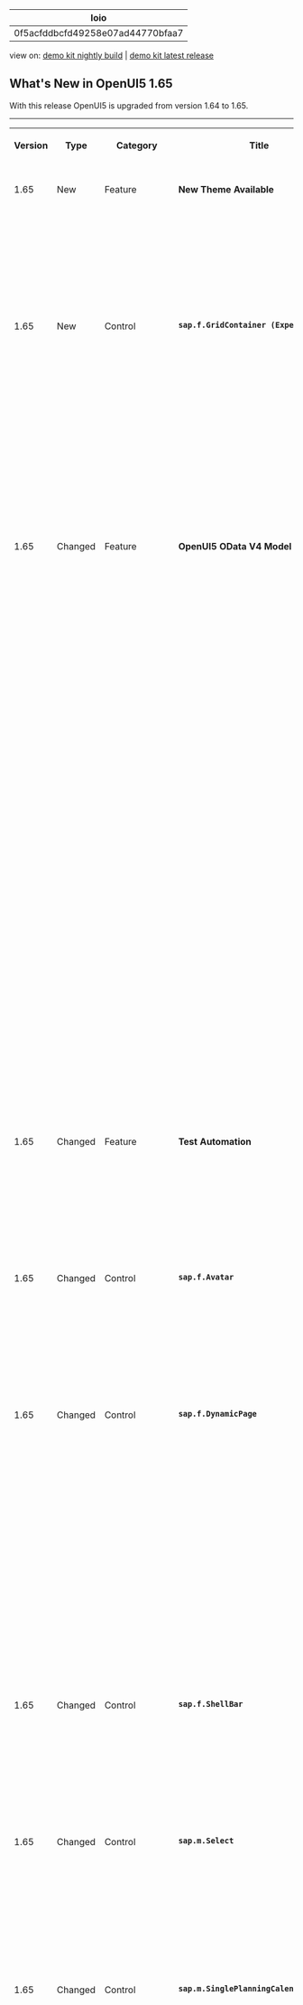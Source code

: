 <!-- loio0f5acfddbcfd49258e07ad44770bfaa7 -->

| loio |
| -----|
| 0f5acfddbcfd49258e07ad44770bfaa7 |

<div id="loio">

view on: [demo kit nightly build](https://sdk.openui5.org/nightly/#/topic/0f5acfddbcfd49258e07ad44770bfaa7) | [demo kit latest release](https://sdk.openui5.org/topic/0f5acfddbcfd49258e07ad44770bfaa7)</div>

## What's New in OpenUI5 1.65

With this release OpenUI5 is upgraded from version 1.64 to 1.65.

****


<table>
<tr>
<th valign="top">

Version



</th>
<th valign="top">

Type



</th>
<th valign="top">

Category



</th>
<th valign="top">

Title



</th>
<th valign="top">

Description



</th>
<th valign="top">

Action



</th>
<th valign="top">

Available as of



</th>
</tr>
<tr>
<td valign="top">

1.65 



</td>
<td valign="top">

New 



</td>
<td valign="top">

Feature 



</td>
<td valign="top">

**New Theme Available** 



</td>
<td valign="top">

**New Theme Available**

A new theme with *SAP Quartz Light* as the default appearance \(theme ID `sap_fiori_3`\) has been introduced. The theme is provided as an additional theme in OpenUI5.

For more information, see [Supported Combinations of Themes and Libraries](Supported_Combinations_of_Themes_and_Libraries_38ff8c2.md).

<sub>New•Feature•Info Only•1.65</sub>



</td>
<td valign="top">

Info Only



</td>
<td valign="top">

2019-04-25



</td>
</tr>
<tr>
<td valign="top">

1.65 



</td>
<td valign="top">

New 



</td>
<td valign="top">

Control 



</td>
<td valign="top">

**`sap.f.GridContainer (Experimental)`** 



</td>
<td valign="top">

**`sap.f.GridContainer (Experimental)`**

The new `GridContainer` control allows you to align tiles, cards, and other controls in configuration, such as an overview page. It relies on a regular grid mesh constructed of rows with the same height and columns with the same width. Each item can be configured to span a different number of rows and columns inside that mesh. `GridContainer` automatically calculates how many rows an item needs, based on the height of the item.

![](images/loio2916482f87df4b91afabd81d6070fc78_HiRes.png)

For more information, see [sap.f.GridContainer](sap_f_GridContainer_cca5ee5.md), the [API Reference](https://sdk.openui5.org/api/sap.f.GridContainer), and the [Sample](https://sdk.openui5.org/entity/sap.f.GridContainer/sample/sap.f.sample.GridContainer).

<sub>New•Control•Info Only•1.65</sub>



</td>
<td valign="top">

Info Only 



</td>
<td valign="top">

2019-04-25



</td>
</tr>
<tr>
<td valign="top">

1.65 



</td>
<td valign="top">

Changed 



</td>
<td valign="top">

Feature 



</td>
<td valign="top">

**OpenUI5 OData V4 Model** 



</td>
<td valign="top">

**OpenUI5 OData V4 Model**

The new version of the OpenUI5 OData V4 model introduces the following features:

-   You can now create more than one transient entity in a list binding without refreshing the list binding, see `sap.ui.model.odata.v4.ODataListBinding` in the API Reference.

-   `$count` reflects the number of records shown in the table. Duplicates are avoided by filtering out created and persisted records using system query option `$filter`.

-   You can use `@$ui5.context.isTransient` in expression bindings to find out whether context is transient, see It is now ensured that created and persisted records are shown only once in the list, and that `sap.ui.model.odata.v4.Context.isTransient` in the API Reference.


> ### Restriction:  
> Due to the limited feature scope of this version of the OpenUI5 OData V4 model, check that all required features are in place before developing applications. Check the detailed documentation of the features, as certain parts of a feature may be missing. While we aim to be compatible with existing controls, some controls might not work due to small incompatibilities compared to `sap.ui.model.odata.(v2.)ODataModel`, or due to missing features in the model \(such as tree binding\). This also applies to controls such as `TreeTable` and `AnalyticalTable`, which are not supported together with the OpenUI5 OData V4 model. The interface for applications has been changed for easier and more efficient use of the model. For a summary of these changes, see [Changes Compared to OData V2 Model](Changes_Compared_to_OData_V2_Model_abd4d7c.md).

For more information, see [OData V4 Model](OData_V4_Model_5de13cf.md), the [API Reference](https://sdk.openui5.org/api/sap.ui.model.odata.v4), and the [Samples](https://sdk.openui5.org/entity/sap.ui.model.odata.v4.ODataModel).

<sub>Changed•Feature•Info Only•1.65</sub>



</td>
<td valign="top">

Info Only 



</td>
<td valign="top">

2019-04-25



</td>
</tr>
<tr>
<td valign="top">

1.65 



</td>
<td valign="top">

Changed 



</td>
<td valign="top">

Feature 



</td>
<td valign="top">

**Test Automation** 



</td>
<td valign="top">

**Test Automation**

The setup for Karma-based test automation has been improved significantly: The corresponding plugin has been completely reworked and renamed to `karma-ui5`.

For more information, see [Installing Karma for Automated Testing](Test_Automation_ae44824.md#loioa182676ed3714bd5b4f011eb29076f6c) and [karma-ui5 on Github](https://github.com/SAP/karma-ui5).

<sub>Changed•Feature•Info Only•1.65</sub>



</td>
<td valign="top">

Info Only 



</td>
<td valign="top">

2019-04-25



</td>
</tr>
<tr>
<td valign="top">

1.65 



</td>
<td valign="top">

Changed 



</td>
<td valign="top">

Control 



</td>
<td valign="top">

**`sap.f.Avatar`** 



</td>
<td valign="top">

**`sap.f.Avatar`**

With the new `fallbackIcon` property, you can define a fallback icon to be displayed if the image `src` is incorrect and no `initials` are set. If `fallbackIcon` is not set, a default fallback icon is displayed depending on the value of the `displayShape` property.For more information, see the [API Reference](https://sdk.openui5.org/api/sap.f.Avatar) and the [Sample](https://sdk.openui5.org/entity/sap.f.Avatar/sample/sap.f.sample.Avatar).

<sub>Changed•ControlControl•Info Only•1.65</sub>



</td>
<td valign="top">

Info Only 



</td>
<td valign="top">

2019-04-25



</td>
</tr>
<tr>
<td valign="top">

1.65 



</td>
<td valign="top">

Changed 



</td>
<td valign="top">

Control 



</td>
<td valign="top">

**`sap.f.DynamicPage`** 



</td>
<td valign="top">

**`sap.f.DynamicPage`**

-   We have implemented a new sticky subheader in the `DynamicPage` control. It is positioned below the `DynamicPageHeader` and is always visible \(sticks to the `DynamicPageTitle` when the header is collapsed\). You can implement the subheader with the new `stickySubheader` association, which accepts controls that implement the `sap.f.IDynamicPageStickyContent` interface.For more information, see the [API Reference](https://sdk.openui5.org/api/sap.f.DynamicPage) and the [Sample](https://sdk.openui5.org/entity/sap.f.DynamicPage/sample/sap.f.sample.DynamicPageWithStickySubheader).

-   We have improved the visual design of the content set in the `snappedContent` and `expandedContent` aggregations of `sap.f.DynamicPageTitle`. The width of the content set in these aggregations and the `heading` aggregation are no longer dependent.For more information, see the [Sample](https://sdk.openui5.org/entity/sap.f.DynamicPage/sample/sap.f.sample.DynamicPageFreeStyle).


<sub>Changed•Control•Info Only•1.65</sub>



</td>
<td valign="top">

Info Only 



</td>
<td valign="top">

2019-04-25



</td>
</tr>
<tr>
<td valign="top">

1.65 



</td>
<td valign="top">

Changed 



</td>
<td valign="top">

Control 



</td>
<td valign="top">

**`sap.f.ShellBar`** 



</td>
<td valign="top">

**`sap.f.ShellBar`**

The control is no longer experimental. To comply with the latest UX guidelines, its child controls have a predefined semantic order and are displayed in their cozy content density mode with dark visual design.For more information, see the [API Reference](https://sdk.openui5.org/api/sap.f.ShellBar) and the [Sample](https://sdk.openui5.org/entity/sap.f.ShellBar/sample/sap.f.sample.ShellBar).

<sub>Changed•Control•Info Only•1.65</sub>



</td>
<td valign="top">

Info Only 



</td>
<td valign="top">

2019-04-25



</td>
</tr>
<tr>
<td valign="top">

1.65 



</td>
<td valign="top">

Changed 



</td>
<td valign="top">

Control 



</td>
<td valign="top">

**`sap.m.Select`** 



</td>
<td valign="top">

**`sap.m.Select`**

We have improved the `sap.m.Select` control to display the text set in the `valueStateText` property on multiple lines when the dropdown list is opened. The implementation ensures that the value state text is displayed even though it is longer than the width of the `sap.m.Select` container.For more information, see the [API Reference](https://sdk.openui5.org/api/sap.m.Select) and the [Sample](https://sdk.openui5.org/entity/sap.m.Select/sample/sap.m.sample.SelectValueState).

<sub>Changed•Control•Info Only•1.65</sub>



</td>
<td valign="top">

Info Only 



</td>
<td valign="top">

2019-04-25



</td>
</tr>
<tr>
<td valign="top">

1.65 



</td>
<td valign="top">

Changed 



</td>
<td valign="top">

Control 



</td>
<td valign="top">

**`sap.m.SinglePlanningCalendar`** 



</td>
<td valign="top">

**`sap.m.SinglePlanningCalendar`**

-   You can now change the start and end date of appointments by selecting and dragging their top or bottom end and dropping it on the desired time interval. Use the new `enableAppointmentsResize` property to enable the feature.

-   You can now create appointments by clicking and dragging. Select a start \(or end\) time interval in an empty cell, start dragging up \(or down\) over the time intervals to determine the desired time interval. Use the new `enableAppointmentsCreate` property to enable the feature.

-   We have improved the visual design of appointments that are shorter than 30 minutes. The color bar at the left border of appointments now has variable height to represent the time interval accurately. For appointments that are 30 minutes or longer, it fills 100% of the height.

-   You can now focus on individual cells in the `SinglePlanningCalendar` and navigate between them using the keyboard. When pressing the [Space\] or [Enter\] key on a focused cell, the new `cellPress` event is fired, which can be used for creating an appointment.

-   We have improved the visual design of the control by adding a shadow effect below the sticky header so that it is easier for the user to recognize the line between the fixed header and the scrollable content.


For more information, see the [API Reference](https://sdk.openui5.org/api/sap.m.SinglePlanningCalendar) and the [Samples](https://sdk.openui5.org/entity/sap.m.SinglePlanningCalendar).

<sub>Changed•Control•Info Only•1.65</sub>



</td>
<td valign="top">

Info Only 



</td>
<td valign="top">

2019-04-25



</td>
</tr>
<tr>
<td valign="top">

1.65 



</td>
<td valign="top">

Changed 



</td>
<td valign="top">

Control 



</td>
<td valign="top">

**`sap.m.ToolbarSeparator`** 



</td>
<td valign="top">

**`sap.m.ToolbarSeparator`**

We have enabled the control to move to the overflow area of `sap.m.OverflowToolbar` where it changes its layout from vertical to horizontal. If the control happens to be the first or the last item of the overflow area, it is not displayed.For more information, see the [Sample](https://sdk.openui5.org/entity/sap.m.OverflowToolbar/sample/sap.m.sample.OverflowToolbarSimple).

<sub>Changed•Control•Info Only•1.65</sub>



</td>
<td valign="top">

Info Only 



</td>
<td valign="top">

2019-04-25



</td>
</tr>
<tr>
<td valign="top">

1.65 



</td>
<td valign="top">

Changed 



</td>
<td valign="top">

Control 



</td>
<td valign="top">

**`sap.ui.core.hyphenation.Hyphenation`** 



</td>
<td valign="top">

**`sap.ui.core.hyphenation.Hyphenation`**

We have changed the `leftmin` and `rightmin` properties for all languages, with the default value of 3 characters. `leftmin` defines the minimum of characters to remain on the previous line, and `rightmin` defines the minimum of characters to move to the new line.For more information, see [Hyphenation for Text Controls](Hyphenation_for_Text_Controls_6322164.md) and the [API Reference](https://sdk.openui5.org/api/sap.ui.core.hyphenation.Hyphenation). 

<sub>Changed•Control•Info Only•1.65</sub>



</td>
<td valign="top">

Info Only 



</td>
<td valign="top">

2019-04-25



</td>
</tr>
<tr>
<td valign="top">

1.65 



</td>
<td valign="top">

Changed 



</td>
<td valign="top">

Control 



</td>
<td valign="top">

**`sap.ui.integration.widgets.Card`** 



</td>
<td valign="top">

**`sap.ui.integration.widgets.Card`**

-   We have introduced a new `Table` card type, that displays a set of items in a table format. Table cards use the responsive UI5 control `sap.m.Table`.

-   We have introduced a new experimental card type - `Component` card. It is used to display multiple controls. The `Component` card is used as a custom approach for use cases that do not fit in other card types and structures. The content area of the unstructured content card can be moved to the top.

    > ### Note:  
    > In contrast to the other integration card types, the structure and behavior of the `Component` card are custom-definable and follow the established OpenUI5 Component model. For more information, see [Components](Components_958ead5.md).


For more information, see [Cards](Cards_5b46b03.md), the [API Reference](https://sdk.openui5.org//#/api/sap.ui.integration.widgets.Card), and the [Samples](https://sdk.openui5.org/entity/sap.ui.integration.widgets.Card).

<sub>Changed•Control•Info Only•1.65</sub>



</td>
<td valign="top">

Info Only 



</td>
<td valign="top">

2019-04-25



</td>
</tr>
<tr>
<td valign="top">

1.65 



</td>
<td valign="top">

Changed 



</td>
<td valign="top">

Control 



</td>
<td valign="top">

**`sap.uxap.ObjectPageHeader`** 



</td>
<td valign="top">

**`sap.uxap.ObjectPageHeader`**

-   We have improved the visual appearance of the image placed in `ObjectPageHeader` to be identical with the styling of the `sap.f.Avatar` control.For more information, see the [Sample](https://sdk.openui5.org/entity/sap.uxap.ObjectPageLayout/sample/sap.uxap.sample.ObjectPageDynamicHeader).

-   When the user presses an action from the overflow area, a dialog should open and the action sheet should close. To notify the app developer that the action is in the overflow area, we now pass an additional `bInOverflow` parameter along with the `press` event of the control set in the `actions` aggregation of the `sap.uxap.ObjectPageHeader`.For more information, see the [API Reference](https://sdk.openui5.org/api/sap.uxap.ObjectPageHeader).

<sub>Changed•Control•Info Only•1.65</sub>



</td>
<td valign="top">

Info Only 



</td>
<td valign="top">

2019-04-25



</td>
</tr>
<tr>
<td valign="top">

1.65 



</td>
<td valign="top">

New 



</td>
<td valign="top">

User Documentation 



</td>
<td valign="top">

**New openSAP Course: Evolved Web Apps with SAPUI5** 



</td>
<td valign="top">

**New openSAP Course: Evolved Web Apps with SAPUI5**

We have launched a new openSAP course on how to develop professional web apps with UI5. Key highlights:

-   Evolved best practices and recommendations for app developers
-   New UI5 innovations \(drag and drop, OData V4, XML composites\)
-   Developer productivity tools and features in SAP Web IDE
-   Optimizing apps with the UI5 Tooling
-   Configuring apps for SAP Fiori elements and SAP Fiori launchpad
-   Adapting apps with SAPUI5 flexibility

The key concepts shown in this course apply to both, SAPUI5 and OpenUI5. The course is aimed at intermediate to advanced developers but is also suitable for ambitious UI5 beginners. Participation is free of charge.

For more information and to enroll, see [https://open.sap.com/courses/ui52](https://open.sap.com/courses/ui52).

![](images/loio56cac78b078f4cf3ada1fc92a9430182_LowRes.png)

<sub>New•User Documentation•Info Only•1.65</sub>



</td>
<td valign="top">

Info Only 



</td>
<td valign="top">

2019-04-25



</td>
</tr>
<tr>
<td valign="top">

1.65 



</td>
<td valign="top">

Changed 



</td>
<td valign="top">

Feature 



</td>
<td valign="top">

**Demo Kit Search** 



</td>
<td valign="top">

**Demo Kit Search**

We have improved the global search capabilities in the Demo Kit app by migrating to a client-side search based on Elasticlunr.js.

![](images/loio36a8538c55c3402b9c7adef4df7cba2c_HiRes.png)

<sub>Changed•Feature•Info Only•1.65</sub>



</td>
<td valign="top">

Info Only 



</td>
<td valign="top">

2019-04-25



</td>
</tr>
</table>

**Parent topic:**[Previous Versions](Previous_Versions_6660a59.md "")

**Related Information**  


[What's New in OpenUI5 1.115](What_s_New_in_OpenUI5_1_115_409fde8.md "With this release OpenUI5 is upgraded from version 1.114 to 1.115.")

[What's New in OpenUI5 1.114](What_s_New_in_OpenUI5_1_114_890fce1.md "With this release OpenUI5 is upgraded from version 1.113 to 1.114.")

[What's New in OpenUI5 1.113](What_s_New_in_OpenUI5_1_113_a9553fe.md "With this release OpenUI5 is upgraded from version 1.112 to 1.113.")

[What's New in OpenUI5 1.112](What_s_New_in_OpenUI5_1_112_34afc69.md "With this release OpenUI5 is upgraded from version 1.111 to 1.112.")

[What's New in OpenUI5 1.111](What_s_New_in_OpenUI5_1_111_7a67837.md "With this release OpenUI5 is upgraded from version 1.110 to 1.111.")

[What's New in OpenUI5 1.110](What_s_New_in_OpenUI5_1_110_71a855c.md "With this release OpenUI5 is upgraded from version 1.109 to 1.110.")

[What's New in OpenUI5 1.109](What_s_New_in_OpenUI5_1_109_3264bd2.md "With this release OpenUI5 is upgraded from version 1.108 to 1.109.")

[What's New in OpenUI5 1.108](What_s_New_in_OpenUI5_1_108_66e33f0.md "With this release OpenUI5 is upgraded from version 1.107 to 1.108.")

[What's New in OpenUI5 1.107](What_s_New_in_OpenUI5_1_107_d4ff916.md "With this release OpenUI5 is upgraded from version 1.106 to 1.107.")

[What's New in OpenUI5 1.106](What_s_New_in_OpenUI5_1_106_5b497b0.md "With this release OpenUI5 is upgraded from version 1.105 to 1.106.")

[What's New in OpenUI5 1.105](What_s_New_in_OpenUI5_1_105_4d6c00e.md "With this release OpenUI5 is upgraded from version 1.104 to 1.105.")

[What's New in OpenUI5 1.104](What_s_New_in_OpenUI5_1_104_69e567c.md "With this release OpenUI5 is upgraded from version 1.103 to 1.104.")

[What's New in OpenUI5 1.103](What_s_New_in_OpenUI5_1_103_0e98c76.md "With this release OpenUI5 is upgraded from version 1.102 to 1.103.")

[What's New in OpenUI5 1.102](What_s_New_in_OpenUI5_1_102_f038c99.md "With this release OpenUI5 is upgraded from version 1.101 to 1.102.")

[What's New in OpenUI5 1.101](What_s_New_in_OpenUI5_1_101_7733b00.md "With this release OpenUI5 is upgraded from version 1.100 to 1.101.")

[What's New in OpenUI5 1.100](What_s_New_in_OpenUI5_1_100_27dec1d.md "With this release OpenUI5 is upgraded from version 1.99 to 1.100.")

[What's New in OpenUI5 1.99](What_s_New_in_OpenUI5_1_99_4f35848.md "With this release OpenUI5 is upgraded from version 1.98 to 1.99.")

[What's New in OpenUI5 1.98](What_s_New_in_OpenUI5_1_98_d9f16f2.md "With this release OpenUI5 is upgraded from version 1.97 to 1.98.")

[What's New in OpenUI5 1.97](What_s_New_in_OpenUI5_1_97_fa0e282.md "With this release OpenUI5 is upgraded from version 1.96 to 1.97.")

[What's New in OpenUI5 1.96](What_s_New_in_OpenUI5_1_96_7a9269f.md "With this release OpenUI5 is upgraded from version 1.95 to 1.96.")

[What's New in OpenUI5 1.95](What_s_New_in_OpenUI5_1_95_a1aea67.md "With this release OpenUI5 is upgraded from version 1.94 to 1.95.")

[What's New in OpenUI5 1.94](What_s_New_in_OpenUI5_1_94_c40f1e6.md "With this release OpenUI5 is upgraded from version 1.93 to 1.94.")

[What's New in OpenUI5 1.93](What_s_New_in_OpenUI5_1_93_f273340.md "With this release OpenUI5 is upgraded from version 1.92 to 1.93.")

[What's New in OpenUI5 1.92](What_s_New_in_OpenUI5_1_92_1ef345d.md "With this release OpenUI5 is upgraded from version 1.91 to 1.92.")

[What's New in OpenUI5 1.91](What_s_New_in_OpenUI5_1_91_0a2bd79.md "With this release OpenUI5 is upgraded from version 1.90 to 1.91.")

[What's New in OpenUI5 1.90](What_s_New_in_OpenUI5_1_90_91c10c2.md "With this release OpenUI5 is upgraded from version 1.89 to 1.90.")

[What's New in OpenUI5 1.89](What_s_New_in_OpenUI5_1_89_e56cddc.md "With this release OpenUI5 is upgraded from version 1.88 to 1.89.")

[What's New in OpenUI5 1.88](What_s_New_in_OpenUI5_1_88_e15a206.md "With this release OpenUI5 is upgraded from version 1.87 to 1.88.")

[What's New in OpenUI5 1.87](What_s_New_in_OpenUI5_1_87_b506da7.md "With this release OpenUI5 is upgraded from version 1.86 to 1.87.")

[What's New in OpenUI5 1.86](What_s_New_in_OpenUI5_1_86_4c1c959.md "With this release OpenUI5 is upgraded from version 1.85 to 1.86.")

[What's New in OpenUI5 1.85](What_s_New_in_OpenUI5_1_85_1d18eb5.md "With this release OpenUI5 is upgraded from version 1.84 to 1.85.")

[What's New in OpenUI5 1.84](What_s_New_in_OpenUI5_1_84_dc76640.md "With this release OpenUI5 is upgraded from version 1.82 to 1.84.")

[What's New in OpenUI5 1.82](What_s_New_in_OpenUI5_1_82_3a8dd13.md "With this release OpenUI5 is upgraded from version 1.81 to 1.82.")

[What's New in OpenUI5 1.81](What_s_New_in_OpenUI5_1_81_f5e2a21.md "With this release OpenUI5 is upgraded from version 1.80 to 1.81.")

[What's New in OpenUI5 1.80](What_s_New_in_OpenUI5_1_80_8cee506.md "With this release OpenUI5 is upgraded from version 1.79 to 1.80.")

[What's New in OpenUI5 1.79](What_s_New_in_OpenUI5_1_79_99c4cdc.md "With this release OpenUI5 is upgraded from version 1.78 to 1.79.")

[What's New in OpenUI5 1.78](What_s_New_in_OpenUI5_1_78_f09b63e.md "With this release OpenUI5 is upgraded from version 1.77 to 1.78.")

[What's New in OpenUI5 1.77](What_s_New_in_OpenUI5_1_77_c46b439.md "With this release OpenUI5 is upgraded from version 1.76 to 1.77.")

[What's New in OpenUI5 1.76](What_s_New_in_OpenUI5_1_76_aad03b5.md "With this release OpenUI5 is upgraded from version 1.75 to 1.76.")

[What's New in OpenUI5 1.75](What_s_New_in_OpenUI5_1_75_5cbb62d.md "With this release OpenUI5 is upgraded from version 1.74 to 1.75.")

[What's New in OpenUI5 1.74](What_s_New_in_OpenUI5_1_74_c22208a.md "With this release OpenUI5 is upgraded from version 1.73 to 1.74.")

[What's New in OpenUI5 1.73](What_s_New_in_OpenUI5_1_73_231dd13.md "With this release OpenUI5 is upgraded from version 1.72 to 1.73.")

[What's New in OpenUI5 1.72](What_s_New_in_OpenUI5_1_72_521cad9.md "With this release OpenUI5 is upgraded from version 1.71 to 1.72.")

[What's New in OpenUI5 1.71](What_s_New_in_OpenUI5_1_71_a93a6a3.md "With this release OpenUI5 is upgraded from version 1.70 to 1.71.")

[What's New in OpenUI5 1.70](What_s_New_in_OpenUI5_1_70_f073d69.md "With this release OpenUI5 is upgraded from version 1.69 to 1.70.")

[What's New in OpenUI5 1.69](What_s_New_in_OpenUI5_1_69_89a18bd.md "With this release OpenUI5 is upgraded from version 1.68 to 1.69.")

[What's New in OpenUI5 1.68](What_s_New_in_OpenUI5_1_68_f94bf93.md "With this release OpenUI5 is upgraded from version 1.67 to 1.68.")

[What's New in OpenUI5 1.67](What_s_New_in_OpenUI5_1_67_a6b1472.md "With this release OpenUI5 is upgraded from version 1.66 to 1.67.")

[What's New in OpenUI5 1.66](What_s_New_in_OpenUI5_1_66_c9896e9.md "With this release OpenUI5 is upgraded from version 1.65 to 1.66.")

[What's New in OpenUI5 1.64](What_s_New_in_OpenUI5_1_64_0e30822.md "With this release OpenUI5 is upgraded from version 1.63 to 1.64.")

[What's New in OpenUI5 1.63](What_s_New_in_OpenUI5_1_63_e8d9da7.md "With this release OpenUI5 is upgraded from version 1.62 to 1.63.")

[What's New in OpenUI5 1.62](What_s_New_in_OpenUI5_1_62_771f4d5.md "With this release OpenUI5 is upgraded from version 1.61 to 1.62.")

[What's New in OpenUI5 1.61](What_s_New_in_OpenUI5_1_61_d991552.md "With this release OpenUI5 is upgraded from version 1.60 to 1.61.")

[What's New in OpenUI5 1.60](What_s_New_in_OpenUI5_1_60_5a0e1f7.md "With this release OpenUI5 is upgraded from version 1.58 to 1.60.")

[What's New in OpenUI5 1.58](What_s_New_in_OpenUI5_1_58_7c927aa.md "With this release OpenUI5 is upgraded from version 1.56 to 1.58.")

[What's New in OpenUI5 1.56](What_s_New_in_OpenUI5_1_56_108b7fd.md "With this release OpenUI5 is upgraded from version 1.54 to 1.56.")

[What's New in OpenUI5 1.54](What_s_New_in_OpenUI5_1_54_c838330.md "With this release OpenUI5 is upgraded from version 1.52 to 1.54.")

[What's New in OpenUI5 1.52](What_s_New_in_OpenUI5_1_52_849e1b6.md "With this release OpenUI5 is upgraded from version 1.50 to 1.52.")

[What's New in OpenUI5 1.50](What_s_New_in_OpenUI5_1_50_759e9f3.md "With this release OpenUI5 is upgraded from version 1.48 to 1.50.")

[What's New in OpenUI5 1.48](What_s_New_in_OpenUI5_1_48_fa1efac.md "With this release OpenUI5 is upgraded from version 1.46 to 1.48.")

[What's New in OpenUI5 1.46](What_s_New_in_OpenUI5_1_46_6307539.md "With this release OpenUI5 is upgraded from version 1.44 to 1.46.")

[What's New in OpenUI5 1.44](What_s_New_in_OpenUI5_1_44_a0cb7a0.md "With this release OpenUI5 is upgraded from version 1.42 to 1.44.")

[What's New in OpenUI5 1.42](What_s_New_in_OpenUI5_1_42_468b05d.md "With this release OpenUI5 is upgraded from version 1.40 to 1.42.")

[What's New in OpenUI5 1.40](What_s_New_in_OpenUI5_1_40_fbab50e.md "With this release OpenUI5 is upgraded from version 1.38 to 1.40.")

[What's New in OpenUI5 1.38](What_s_New_in_OpenUI5_1_38_f218918.md "With this release OpenUI5 is upgraded from version 1.36 to 1.38.")

